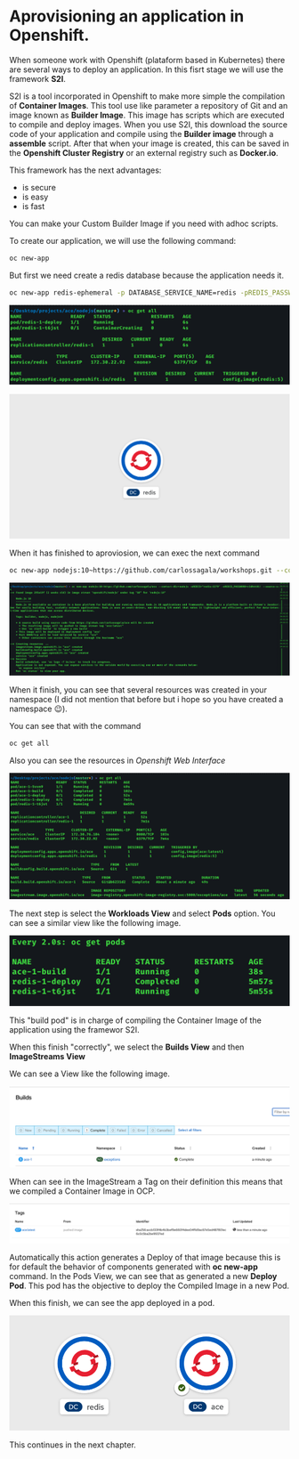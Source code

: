 # Aprovisioning an application in Openshift.

When someone work with Openshift (plataform based in Kubernetes) there are several ways to deploy an application. In this fisrt stage we will use the framework **S2I**. 

S2I is a tool incorporated in Openshift to make more simple the compilation of **Container Images**. This tool use like parameter a repository of Git and an image known as **Builder Image**. This image has scripts which are executed to compile and deploy images. 
When you use S2I, this download the source code of your application and compile using the **Builder image** through a **assemble** script. After that when your image is created, this can be saved in the **Openshift Cluster Registry** or an external registry such as **Docker.io**. 

This framework has the next advantages: 

- is secure
- is easy 
- is fast

You can make your Custom Builder Image if you need with adhoc scripts.


To create our application, we will use the following command:

```bash
oc new-app 
```

But first we need create a redis database because the application needs it.
```bash
oc new-app redis-ephemeral -p DATABASE_SERVICE_NAME=redis -pREDIS_PASSWORD=r3dh4t01!
```

![](./images/1.png)

![](./images/2.png)

When it has finished to aproviosion, we can exec the next command

```bash
oc new-app nodejs:10~https://github.com/carlossagala/workshops.git --context-dir=nodejs -eREDIS="redis:6379" -eREDIS_PASSWORD=r3dh4t01!
```

![](./images/3.png)


When it finish, you can see that several resources was created in your namespace (I did not mention that before but i hope so you have created a namespace :wink:).

You can see that with the command 

```bash
oc get all
```

Also you can see the resources in *Openshift Web Interface*

![](./images/8.png)


The next step is select the **Workloads View** and select **Pods** option. You can see a similar view like the following image.

![](./images/4.png)

This "build pod" is in charge of compiling the Container Image of the application using the framewor S2I.

When this finish "correctly", we select the **Builds View** and then **ImageStreams View**

We can see a View like the following image.

![](./images/5.png)

When can see in the ImageStream a Tag on their definition this means that we compiled a Container Image in OCP.

![](./images/6.png)

Automatically this action generates a Deploy of that image because this is for default the behavior of components generated with **oc new-app** command.
In the Pods View, we can see that as generated a new **Deploy Pod**. This pod has the objective to deploy the Compiled Image in a new Pod.

When this finish, we can see the app deployed in a pod.

![](./images/9.png)

This continues in the next chapter.
